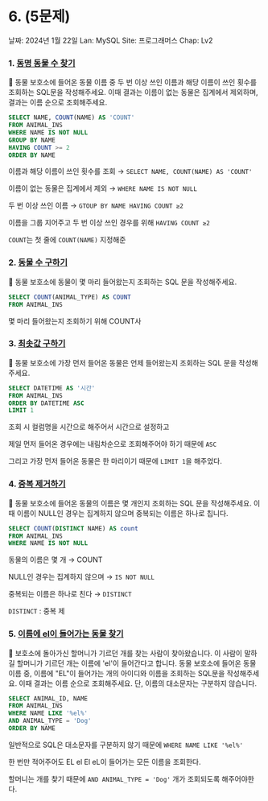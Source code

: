 # 6. (5문제)

날짜: 2024년 1월 22일
Lan: MySQL
Site: 프로그래머스
Chap: Lv2

### 1. [동명 동물 수 찾기](https://school.programmers.co.kr/learn/courses/30/lessons/59041)

<aside>
💬 동물 보호소에 들어온 동물 이름 중 두 번 이상 쓰인 이름과 해당 이름이 쓰인 횟수를 조회하는 SQL문을 작성해주세요. 이때 결과는 이름이 없는 동물은 집계에서 제외하며, 결과는 이름 순으로 조회해주세요.

</aside>

```sql
SELECT NAME, COUNT(NAME) AS 'COUNT'
FROM ANIMAL_INS 
WHERE NAME IS NOT NULL
GROUP BY NAME
HAVING COUNT >= 2
ORDER BY NAME
```

이름과 해당 이름이 쓰인 횟수를 조회 → `SELECT NAME, COUNT(NAME) AS 'COUNT'`

이름이 없는 동물은 집계에서 제외 → `WHERE NAME IS NOT NULL`

두 번 이상 쓰인 이름 → `GTOUP BY NAME HAVING COUNT ≥2`

이름을 그룹 지어주고 두 번 이상 쓰인 경우를 위해 `HAVING COUNT ≥2`  

`COUNT`는 첫 줄에 `COUNT(NAME)` 지정해준 

### 2. [동물 수 구하기](https://school.programmers.co.kr/learn/courses/30/lessons/59406)

<aside>
💬 동물 보호소에 동물이 몇 마리 들어왔는지 조회하는 SQL 문을 작성해주세요.

</aside>

```sql
SELECT COUNT(ANIMAL_TYPE) AS COUNT
FROM ANIMAL_INS
```

몇 마리 들어왔는지 조회하기 위해 COUNT사

### 3. [최솟값 구하기](https://school.programmers.co.kr/learn/courses/30/lessons/59038)

<aside>
💬 동물 보호소에 가장 먼저 들어온 동물은 언제 들어왔는지 조회하는 SQL 문을 작성해주세요.

</aside>

```sql
SELECT DATETIME AS '시간'
FROM ANIMAL_INS 
ORDER BY DATETIME ASC
LIMIT 1
```

조회 시 컬럼명을 시간으로 해주어서 시간으로 설정하고 

제일 먼저 들어온 경우에는 내림차순으로 조회해주어야 하기 때문에 `ASC`

그리고 가장 먼저 들어온 동물은 한 마리이기 때문에 `LIMIT 1`을 해주었다.

### 4. [중복 제거하기](https://school.programmers.co.kr/learn/courses/30/lessons/59408)

<aside>
💬 동물 보호소에 들어온 동물의 이름은 몇 개인지 조회하는 SQL 문을 작성해주세요. 이때 이름이 NULL인 경우는 집계하지 않으며 중복되는 이름은 하나로 칩니다.

</aside>

```sql
SELECT COUNT(DISTINCT NAME) AS count
FROM ANIMAL_INS 
WHERE NAME IS NOT NULL
```

동물의 이름은 몇 개 → COUNT

NULL인 경우는 집계하지 않으며 → `IS NOT NULL`

중복되는 이름은 하나로 친다 → `DISTINCT` 

`DISTINCT` : 중복 제

### 5. [이름에 el이 들어가는 동물 찾기](https://school.programmers.co.kr/learn/courses/30/lessons/59047)

<aside>
💬 보호소에 돌아가신 할머니가 기르던 개를 찾는 사람이 찾아왔습니다. 이 사람이 말하길 할머니가 기르던 개는 이름에 'el'이 들어간다고 합니다. 동물 보호소에 들어온 동물 이름 중, 이름에 "EL"이 들어가는 개의 아이디와 이름을 조회하는 SQL문을 작성해주세요. 이때 결과는 이름 순으로 조회해주세요. 단, 이름의 대소문자는 구분하지 않습니다.

</aside>

```sql
SELECT ANIMAL_ID, NAME
FROM ANIMAL_INS 
WHERE NAME LIKE '%el%'
AND ANIMAL_TYPE = 'Dog'
ORDER BY NAME
```

일반적으로 SQL은 대소문자를 구분하지 않기 때문에 `WHERE NAME LIKE '%el%'`

한 번만 적어주어도 EL el El eL이 들어가는 모든 이름을 조회한다.

할머니는 개를 찾기 때문에 `AND ANIMAL_TYPE = 'Dog'` 개가 조회되도록 해주어야한다.